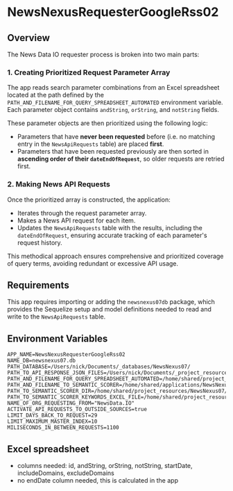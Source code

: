 # NewsNexusRequesterGoogleRss02

## Overview

The News Data IO requester process is broken into two main parts:

### 1. Creating Prioritized Request Parameter Array

The app reads search parameter combinations from an Excel spreadsheet located at the path defined by the `PATH_AND_FILENAME_FOR_QUERY_SPREADSHEET_AUTOMATED` environment variable. Each parameter object contains `andString`, `orString`, and `notString` fields.

These parameter objects are then prioritized using the following logic:

- Parameters that have **never been requested** before (i.e. no matching entry in the `NewsApiRequests` table) are placed **first**.
- Parameters that have been requested previously are then sorted in **ascending order of their `dateEndOfRequest`**, so older requests are retried first.

### 2. Making News API Requests

Once the prioritized array is constructed, the application:

- Iterates through the request parameter array.
- Makes a News API request for each item.
- Updates the `NewsApiRequests` table with the results, including the `dateEndOfRequest`, ensuring accurate tracking of each parameter's request history.

This methodical approach ensures comprehensive and prioritized coverage of query terms, avoiding redundant or excessive API usage.

## Requirements

This app requires importing or adding the `newsnexus07db` package, which provides the Sequelize setup and model definitions needed to read and write to the `NewsApiRequests` table.

## Environment Variables

```
APP_NAME=NewsNexusRequesterGoogleRss02
NAME_DB=newsnexus07.db
PATH_DATABASE=/Users/nick/Documents/_databases/NewsNexus07/
PATH_TO_API_RESPONSE_JSON_FILES=/Users/nick/Documents/_project_resources/NewsNexus07/api_response_json_files
PATH_AND_FILENAME_FOR_QUERY_SPREADSHEET_AUTOMATED=/home/shared/project_resources/NewsNexus07/utilities/automation_excel_files/AutomatedRequestsNewsDataIo.xlsx
PATH_AND_FILENAME_TO_SEMANTIC_SCORER=/home/shared/applications/NewsNexusSemanticScorer02/index.js
PATH_TO_SEMANTIC_SCORER_DIR=/home/shared/project_resources/NewsNexus07/utilities/semantic_scorer
PATH_TO_SEMANTIC_SCORER_KEYWORDS_EXCEL_FILE=/home/shared/project_resources/NewsNexus07/utilities/semantic_scorer/NewsNexusSemanticScorerKeywords.xlsx
NAME_OF_ORG_REQUESTING_FROM="NewsData.IO"
ACTIVATE_API_REQUESTS_TO_OUTSIDE_SOURCES=true
LIMIT_DAYS_BACK_TO_REQUEST=29
LIMIT_MAXIMUM_MASTER_INDEX=10
MILISECONDS_IN_BETWEEN_REQUESTS=1100
```

## Excel spreadsheet

- columns needed: id, andString, orString, notString, startDate, includeDomains, excludeDomains
- no endDate column needed, this is calculated in the app
